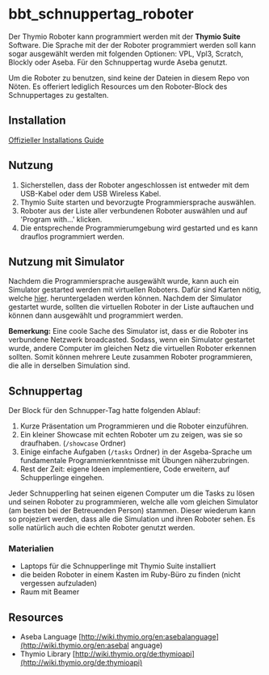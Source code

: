 # bbt_schnuppertag_roboter

Der Thymio Roboter kann programmiert werden mit der **Thymio Suite** Software. Die Sprache mit der der Roboter programmiert werden soll kann sogar ausgewählt werden mit folgenden Optionen: VPL, Vpl3, Scratch, Blockly oder Aseba. Für den Schnuppertag wurde Aseba genutzt.

Um die Roboter zu benutzen, sind keine der Dateien in diesem Repo von Nöten. Es offeriert lediglich Resources um den Roboter-Block des Schnuppertages zu gestalten.

## Installation

[Offizieller Installations Guide](https://www.thymio.org/program/)

## Nutzung

1. Sicherstellen, dass der Roboter angeschlossen ist entweder mit dem USB-Kabel oder dem USB Wireless Kabel.
2. Thymio Suite starten und bevorzugte Programmiersprache auswählen.
3. Roboter aus der Liste aller verbundenen Roboter auswählen und auf 'Program with...' klicken.
4. Die entsprechende Programmierumgebung wird gestarted und es kann drauflos programmiert werden.

## Nutzung mit Simulator
Nachdem die Programmiersprache ausgewählt wurde, kann auch ein Simulator gestarted werden mit virtuellen Roboters. Dafür sind Karten nötig, welche [hier](https://www.thymio.org/de/thymio-simulator/). heruntergeladen werden können. Nachdem der Simulator gestartet wurde, sollten die virtuellen Roboter in der Liste auftauchen und können dann ausgewählt und programmiert werden.

**Bemerkung:** Eine coole Sache des Simulator ist, dass er die Roboter ins verbundene Netzwerk broadcasted. Sodass, wenn ein Simulator gestartet wurde, andere Computer im gleichen Netz die virtuellen Roboter erkennen sollten. Somit können mehrere Leute zusammen Roboter programmieren, die alle in derselben Simulation sind.

## Schnuppertag
Der Block für den Schnupper-Tag hatte folgenden Ablauf:
1. Kurze Präsentation um Programmieren und die Roboter einzuführen.
2. Ein kleiner Showcase mit echten Roboter um zu zeigen, was sie so draufhaben. (`/showcase` Ordner)
3. Einige einfache Aufgaben (`/tasks` Ordner) in der Asgeba-Sprache um fundamentale Programmierkenntnisse mit Übungen näherzubringen.
4. Rest der Zeit: eigene Ideen implementiere, Code erweitern, auf Schupperlinge eingehen.

Jeder Schnupperling hat seinen eigenen Computer um die Tasks zu lösen und seinen Roboter zu programmieren, welche alle vom gleichen Simulator (am besten bei der Betreuenden Person) stammen. Dieser wiederum kann so projeziert werden, dass alle die Simulation und ihren Roboter sehen.
Es solle natürlich auch die echten Roboter genutzt werden.

### Materialien
- Laptops für die Schnupperlinge mit Thymio Suite installiert
- die beiden Roboter in einem Kasten im Ruby-Büro zu finden (nicht vergessen aufzuladen)
- Raum mit Beamer

## Resources

- Aseba Language [http://wiki.thymio.org/en:asebalanguage](http://wiki.thymio.org/en:asebal anguage)
- Thymio Library [http://wiki.thymio.org/de:thymioapi](http://wiki.thymio.org/de:thymioapi)
